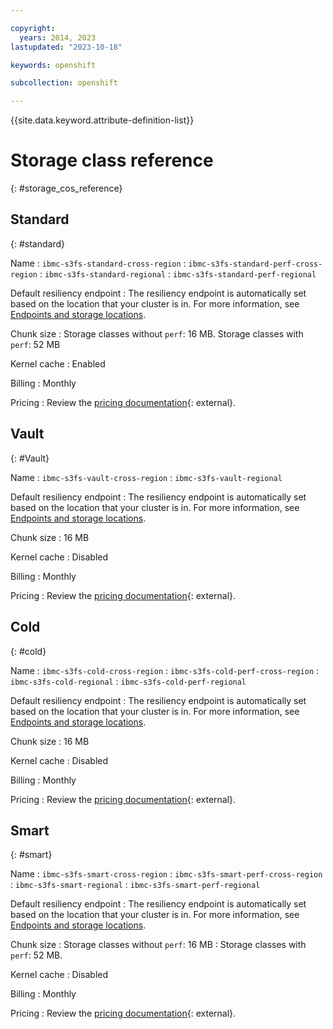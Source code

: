 ```yaml
---

copyright:
  years: 2014, 2023
lastupdated: "2023-10-18"

keywords: openshift

subcollection: openshift

---
```


{{site.data.keyword.attribute-definition-list}}




# Storage class reference
{: #storage_cos_reference}

## Standard
{: #standard}


Name
:   `ibmc-s3fs-standard-cross-region`
:   `ibmc-s3fs-standard-perf-cross-region`
:   `ibmc-s3fs-standard-regional`
:   `ibmc-s3fs-standard-perf-regional`


Default resiliency endpoint
:   The resiliency endpoint is automatically set based on the location that your cluster is in. For more information, see [Endpoints and storage locations](/docs/cloud-object-storage?topic=cloud-object-storage-endpoints).

Chunk size
:   Storage classes without `perf`: 16 MB. Storage classes with `perf`: 52 MB


Kernel cache
:   Enabled

Billing
:   Monthly

Pricing
:   Review the [pricing documentation](https://cloud.ibm.com/objectstorage/create){: external}.


## Vault
{: #Vault}



Name
:   `ibmc-s3fs-vault-cross-region`
:   `ibmc-s3fs-vault-regional`

Default resiliency endpoint
:   The resiliency endpoint is automatically set based on the location that your cluster is in. For more information, see [Endpoints and storage locations](/docs/cloud-object-storage?topic=cloud-object-storage-endpoints).

Chunk size
:   16 MB

Kernel cache
:   Disabled

Billing
:   Monthly

Pricing
:   Review the [pricing documentation](https://cloud.ibm.com/objectstorage/create){: external}.

## Cold
{: #cold}


Name
:   `ibmc-s3fs-cold-cross-region`
:   `ibmc-s3fs-cold-perf-cross-region`
:   `ibmc-s3fs-cold-regional`
:   `ibmc-s3fs-cold-perf-regional`

Default resiliency endpoint
:   The resiliency endpoint is automatically set based on the location that your cluster is in. For more information, see [Endpoints and storage locations](/docs/cloud-object-storage?topic=cloud-object-storage-endpoints).

Chunk size
:   16 MB

Kernel cache
:   Disabled

Billing
:   Monthly

Pricing
:   Review the [pricing documentation](https://cloud.ibm.com/objectstorage/create){: external}.

## Smart
{: #smart}


Name
:   `ibmc-s3fs-smart-cross-region`
:   `ibmc-s3fs-smart-perf-cross-region`
:   `ibmc-s3fs-smart-regional`
:   `ibmc-s3fs-smart-perf-regional`

Default resiliency endpoint
:   The resiliency endpoint is automatically set based on the location that your cluster is in. For more information, see [Endpoints and storage locations](/docs/cloud-object-storage?topic=cloud-object-storage-endpoints).

Chunk size
:   Storage classes without `perf`: 16 MB
:   Storage classes with `perf`: 52 MB.

Kernel cache
:   Disabled

Billing
:   Monthly

Pricing
:  Review the [pricing documentation](https://cloud.ibm.com/objectstorage/create){: external}.


